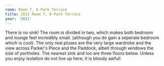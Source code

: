 ```yaml
---
room: Room 7, 6 Park Terrace
title: 2011 Room 7, 6 Park Terrace
year: '2011'
---
```


There is no sink! The room is divided in two, which makes both bedroom and lounge feel incredibly small. (although you do gain a seperate bedroom which is cool). The only real pluses are the very large wardrobe and the view across Parker's Piece and the Paddock, albeit through windows the size of portholes. The nearest sink and loo are three floors below. Unless you enjoy isolation do not live up here; it is bloody awful!